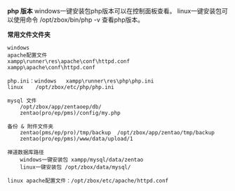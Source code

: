 **php 版本**
windows一键安装包php版本可以在控制面板查看。
linux一键安装包可以使用命令 /opt/zbox/bin/php -v 查看php版本。



**常用文件文件夹**

```
windows
apache配置文件
xampp\runner\res\apache\conf\httpd.conf
xampp\apache\conf\httpd.conf

php.ini：windows   xampp\runner\res\php\php.ini
linux    /opt/zbox/etc/php/php.ini

mysql 文件
    /opt/zbox/app/zentaoep/db/
    zentao(pro/ep/pms)/config/my.php

备份 & 附件文件夹
    zentao(pms/ep/pro)/tmp/backup  /opt/zbox/app/zentao/tmp/backup
    zentao(pro/ep/pms)/www/data/upload/1

禅道数据库路径
    windows一键安装包 xampp/mysql/data/zentao
    linux一键安装包 /opt/zbox/data/mysql/

linux apache配置文件：/opt/zbox/etc/apache/httpd.conf
```



